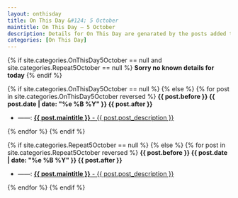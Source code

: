 ```yaml
---
layout: onthisday
title: On This Day &#124; 5 October
maintitle: On This Day — 5 October
description: Details for On This Day are genarated by the posts added to the website so the content is subject to changes/updates over time.
categories: [On This Day]
---
```


{% if site.categories.OnThisDay5October == null and site.categories.Repeat5October == null %}
<strong>Sorry no known details for today</strong>
{% endif %}

{% if site.categories.OnThisDay5October == null %}
{% else %}
{% for post in site.categories.OnThisDay5October reversed %}
<strong>{{ post.before }} {{ post.date | date: "%e %B %Y" }} {{ post.after }}</strong>
<ul>
<li> ——: <a href="{{ post.url }}"><strong>{{ post.maintitle }}</strong> - {{ post.post_description }}</a></li>
</ul>
{% endfor %}
{% endif %}

{% if site.categories.Repeat5October == null %}
{% else %}
{% for post in site.categories.Repeat5October reversed %}
<strong>{{ post.before }} {{ post.date | date: "%e %B %Y" }} {{ post.after }}</strong>
<ul>
<li> ——: <a href="{{ post.url }}"><strong>{{ post.maintitle }}</strong> - {{ post.post_description }}</a></li>
</ul>
{% endfor %}
{% endif %}
